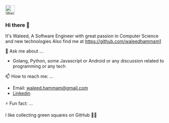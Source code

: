 <a href="https://dev.to/waleedhammam">
  <img src="https://d2fltix0v2e0sb.cloudfront.net/dev-badge.svg" alt="Waleed's DEV Profile" height="30" width="30">
</a>

### Hi there 👋

It's Waleed, A Software Engineer with great passion in Computer Science and new technologies
Also find me at https://github.com/waleedhammam1

💬 Ask me about ...

- Golang, Python, some Javascript or Android or any discussion related to programming or any tech

📫 How to reach me: ...

- Email: waleed.hammam@gmail.com
- [Linkedin](https://www.linkedin.com/in/waleedhammam/)

⚡ Fun fact: ...

I like collecting green squares on GitHub 🍃🌱


